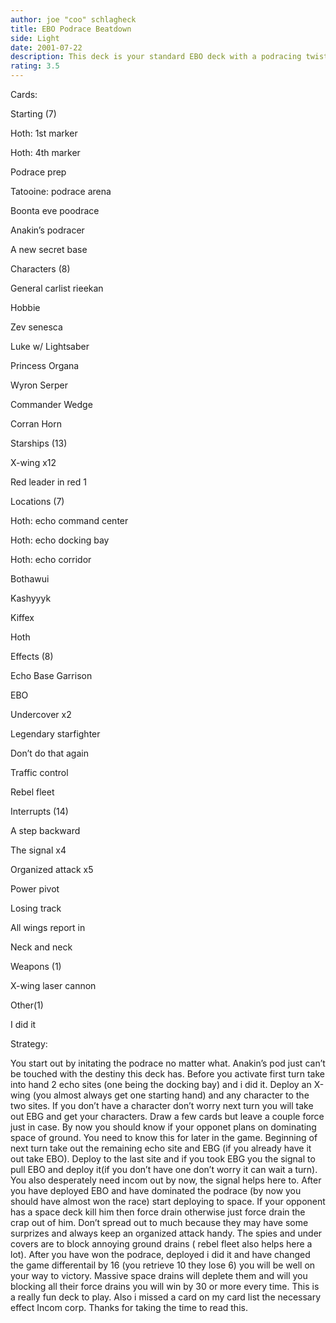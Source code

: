 ```yaml
---
author: joe "coo" schlagheck
title: EBO Podrace Beatdown
side: Light
date: 2001-07-22
description: This deck is your standard EBO deck with a podracing twist. Very fun. Went 2-1 at World Qualifiers.
rating: 3.5
---
```

Cards: 

Starting (7)
Hoth: 1st marker
Hoth: 4th marker
Podrace prep
Tatooine: podrace arena
Boonta eve poodrace
Anakin’s podracer
A new secret base

Characters (8)
General carlist rieekan
Hobbie
Zev senesca
Luke w/ Lightsaber
Princess Organa
Wyron Serper
Commander Wedge
Corran Horn

Starships (13)
X-wing x12
Red leader in red 1

Locations (7)
Hoth: echo command center
Hoth: echo docking bay
Hoth: echo corridor
Bothawui
Kashyyyk
Kiffex
Hoth

Effects (8)
Echo Base Garrison
EBO
Undercover x2
Legendary starfighter
Don’t do that again
Traffic control
Rebel fleet

Interrupts (14)
A step backward
The signal x4
Organized attack x5
Power pivot
Losing track
All wings report in
Neck and neck

Weapons (1)
X-wing laser cannon

Other(1)
I did it


Strategy: 

You start out by initating the podrace no matter what. Anakin’s pod just can’t be touched with the destiny this deck has. Before you activate first turn take into hand 2 echo sites (one being the docking bay) and i did it. Deploy an X-wing (you almost always get one starting hand) and any character to the two sites. If you don’t have a character don’t worry next turn you will take out EBG and get your characters. Draw a few cards but leave a couple force just in case. By now you should know if your opponet plans on dominating space of ground. You need to know this for later in the game. Beginning of next turn take out the remaining echo site and EBG (if you already have it out take EBO). Deploy to the last site and if you took EBG you  the signal to pull EBO and deploy it(if you don’t have one don’t worry it can wait a turn). You also desperately need incom out by now, the signal helps here to. After you have deployed EBO and have dominated the podrace (by now you should have almost won the race) start deploying to space. If your opponent has a space deck kill him then force drain otherwise just force drain the crap out of him. Don’t spread out to much because they may have some surprizes and always keep an organized attack handy. The spies and under covers are to block annoying ground drains ( rebel fleet also helps here a lot). After you have won the podrace, deployed i did it and have changed the game differentail by 16 (you retrieve 10 they lose 6) you will be well on your way to victory. Massive space drains will deplete them and will you blocking all their force drains you will win by 30 or more every time. This is a really fun deck to play. Also i missed a card on my card list the necessary effect Incom corp. Thanks for taking the time to read this. 
